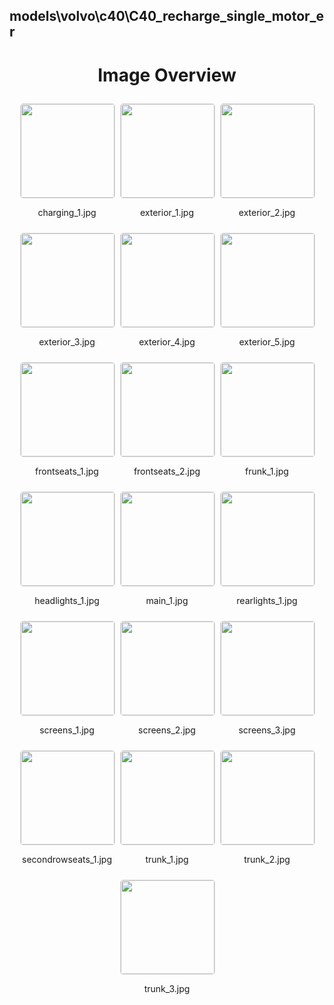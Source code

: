 ## models\volvo\c40\C40_recharge_single_motor_er

<style>
    .image-gallery {
        display: flex;
        flex-wrap: wrap;
        gap: 10px;
        justify-content: center;
        padding: 10px;
    }
    .image-gallery img {
        width: 150px;
        height: auto;
        border: 1px solid #ddd;
        border-radius: 5px;
    }
    .image-gallery div {
        flex: 1 1 calc(33.333% - 20px); /* Three images per row on large screens */
        max-width: 150px;
        text-align: center;
    }
    @media (max-width: 768px) {
        .image-gallery div {
            flex: 1 1 calc(50% - 20px); /* Two images per row on medium screens */
        }
    }
    @media (max-width: 480px) {
        .image-gallery div {
            flex: 1 1 100%; /* One image per row on small screens */
        }
    }
</style>
<h1 style ="text-align: center;"> Image Overview </h1> <div class="image-gallery">
<div>
<img src="https://media.evkx.net/multimedia/models/volvo/c40/C40_recharge_single_motor_er/charging_1_st.jpg">
<p>charging_1.jpg</p>
</div>
<div>
<img src="https://media.evkx.net/multimedia/models/volvo/c40/C40_recharge_single_motor_er/exterior_1_st.jpg">
<p>exterior_1.jpg</p>
</div>
<div>
<img src="https://media.evkx.net/multimedia/models/volvo/c40/C40_recharge_single_motor_er/exterior_2_st.jpg">
<p>exterior_2.jpg</p>
</div>
<div>
<img src="https://media.evkx.net/multimedia/models/volvo/c40/C40_recharge_single_motor_er/exterior_3_st.jpg">
<p>exterior_3.jpg</p>
</div>
<div>
<img src="https://media.evkx.net/multimedia/models/volvo/c40/C40_recharge_single_motor_er/exterior_4_st.jpg">
<p>exterior_4.jpg</p>
</div>
<div>
<img src="https://media.evkx.net/multimedia/models/volvo/c40/C40_recharge_single_motor_er/exterior_5_st.jpg">
<p>exterior_5.jpg</p>
</div>
<div>
<img src="https://media.evkx.net/multimedia/models/volvo/c40/C40_recharge_single_motor_er/frontseats_1_st.jpg">
<p>frontseats_1.jpg</p>
</div>
<div>
<img src="https://media.evkx.net/multimedia/models/volvo/c40/C40_recharge_single_motor_er/frontseats_2_st.jpg">
<p>frontseats_2.jpg</p>
</div>
<div>
<img src="https://media.evkx.net/multimedia/models/volvo/c40/C40_recharge_single_motor_er/frunk_1_st.jpg">
<p>frunk_1.jpg</p>
</div>
<div>
<img src="https://media.evkx.net/multimedia/models/volvo/c40/C40_recharge_single_motor_er/headlights_1_st.jpg">
<p>headlights_1.jpg</p>
</div>
<div>
<img src="https://media.evkx.net/multimedia/models/volvo/c40/C40_recharge_single_motor_er/main_1_st.jpg">
<p>main_1.jpg</p>
</div>
<div>
<img src="https://media.evkx.net/multimedia/models/volvo/c40/C40_recharge_single_motor_er/rearlights_1_st.jpg">
<p>rearlights_1.jpg</p>
</div>
<div>
<img src="https://media.evkx.net/multimedia/models/volvo/c40/C40_recharge_single_motor_er/screens_1_st.jpg">
<p>screens_1.jpg</p>
</div>
<div>
<img src="https://media.evkx.net/multimedia/models/volvo/c40/C40_recharge_single_motor_er/screens_2_st.jpg">
<p>screens_2.jpg</p>
</div>
<div>
<img src="https://media.evkx.net/multimedia/models/volvo/c40/C40_recharge_single_motor_er/screens_3_st.jpg">
<p>screens_3.jpg</p>
</div>
<div>
<img src="https://media.evkx.net/multimedia/models/volvo/c40/C40_recharge_single_motor_er/secondrowseats_1_st.jpg">
<p>secondrowseats_1.jpg</p>
</div>
<div>
<img src="https://media.evkx.net/multimedia/models/volvo/c40/C40_recharge_single_motor_er/trunk_1_st.jpg">
<p>trunk_1.jpg</p>
</div>
<div>
<img src="https://media.evkx.net/multimedia/models/volvo/c40/C40_recharge_single_motor_er/trunk_2_st.jpg">
<p>trunk_2.jpg</p>
</div>
<div>
<img src="https://media.evkx.net/multimedia/models/volvo/c40/C40_recharge_single_motor_er/trunk_3_st.jpg">
<p>trunk_3.jpg</p>
</div>
</div>
